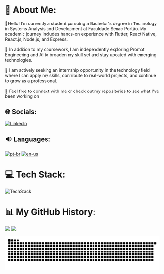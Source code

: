 # 💫 About Me:
👋Hello! I'm currently a student pursuing a Bachelor's degree in Technology in Systems Analysis and Development at Faculdade Senac Portão. My academic journey includes hands-on experience with Flutter, React Native, React.js, Node.js, and Express.<br><br>🌱 In addition to my coursework, I am independently exploring Prompt Engineering and AI to broaden my skill set and stay updated with emerging technologies.<br><br>🔭 I am actively seeking an internship opportunity in the technology field where I can apply my skills, contribute to real-world projects, and continue to grow as a professional.<br><br>🤝 Feel free to connect with me or check out my repositories to see what I've been working on

## 🌐 Socials:
[![LinkedIn](https://skillicons.dev/icons?i=linkedin)](https://linkedin.com/in/arthur-venturi-7549952b9) 

## 🔉 Languages:
[![pt-br](https://img.shields.io/badge/lang-pt--br-green.svg)](https://github.com/ArthurVenturi/ArthurVenturi/blob/languages/README.pt-br.md)
[![en-us](https://img.shields.io/badge/lang-en--us-red.svg)](https://github.com/ArthurVenturi/ArthurVenturi/blob/languages/README.en-us.md)

# 💻 Tech Stack:
![TechStack](https://skillicons.dev/icons?i=html,css,bootstrap,js,react,nodejs,express,py,angular,java,hibernate,spring,cs,php,git,github,figma,xd,arduino,dart,mysql,postgres,prisma,firebase,git,github)

# 📊 My GitHub History:
![](https://github-readme-stats.vercel.app/api?username=ArthurVenturi&theme=github_dark&hide_border=false&include_all_commits=true&count_private=true)
![](https://github-readme-stats.vercel.app/api/top-langs/?username=ArthurVenturi&theme=github_dark&hide_border=false&include_all_commits=true&count_private=true&layout=compact)<br/>

![Snake animation](https://github.com/ArthurVenturi/ArthurVenturi/blob/output/github-contribution-grid-snake.svg)
